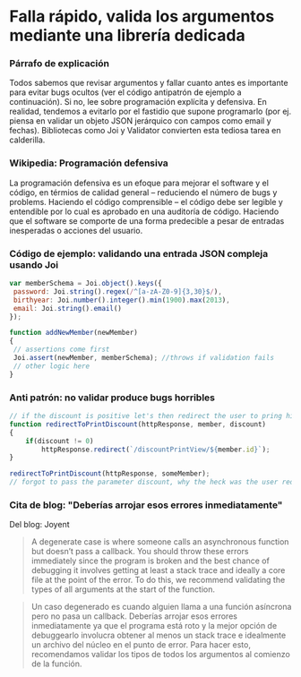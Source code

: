 # Falla rápido, valida los argumentos mediante una librería dedicada

### Párrafo de explicación

Todos sabemos que revisar argumentos y fallar cuanto antes es importante para evitar bugs ocultos (ver el código antipatrón de ejemplo a continuación). Si no, lee sobre programación explícita y defensiva. En realidad, tendemos a evitarlo por el fastidio que supone programarlo (por ej. piensa en validar un objeto JSON jerárquico con campos como email y fechas). Bibliotecas como Joi y Validator convierten esta tediosa tarea en calderilla.

### Wikipedia: Programación defensiva

La programación defensiva es un efoque para mejorar el software y el código, en térmios de calidad general – reduciendo el número de bugs y problems. Haciendo el código comprensible – el código debe ser legible y entendible por lo cual es aprobado en una auditoría de código. Haciendo que el software se comporte de una forma predecible a pesar de entradas inesperadas o acciones del usuario.

### Código de ejemplo: validando una entrada JSON compleja usando Joi

```javascript
var memberSchema = Joi.object().keys({
 password: Joi.string().regex(/^[a-zA-Z0-9]{3,30}$/),
 birthyear: Joi.number().integer().min(1900).max(2013),
 email: Joi.string().email()
});

function addNewMember(newMember)
{
 // assertions come first
 Joi.assert(newMember, memberSchema); //throws if validation fails
 // other logic here
}

```

### Anti patrón: no validar produce bugs horribles

```javascript
// if the discount is positive let's then redirect the user to pring his discount coupons
function redirectToPrintDiscount(httpResponse, member, discount)
{
    if(discount != 0)
        httpResponse.redirect(`/discountPrintView/${member.id}`);
}

redirectToPrintDiscount(httpResponse, someMember);
// forgot to pass the parameter discount, why the heck was the user redirected to the discount screen?

```

### Cita de blog: "Deberías arrojar esos errores inmediatamente"

Del blog: Joyent

> A degenerate case is where someone calls an asynchronous function but doesn’t pass a callback. You should throw these errors immediately since the program is broken and the best chance of debugging it involves getting at least a stack trace and ideally a core file at the point of the error. To do this, we recommend validating the types of all arguments at the start of the function.

> Un caso degenerado es cuando alguien llama a una función asíncrona pero no pasa un callback. Deberías arrojar esos errores inmediatamente ya que el programa está roto y la mejor opción de debuggearlo involucra obtener al menos un stack trace e idealmente un archivo del núcleo en el punto de error. Para hacer esto, recomendamos validar los tipos de todos los argumentos al comienzo de la función.
